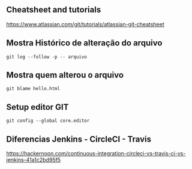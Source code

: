 ## Cheatsheet and tutorials

https://www.atlassian.com/git/tutorials/atlassian-git-cheatsheet

## Mostra Histórico de alteração do arquivo

	git log --follow -p -- arquivo

## Mostra quem alterou o arquivo
	
	git blame hello.html

## Setup editor GIT

	git config --global core.editor

## Diferencias Jenkins - CircleCI - Travis

https://hackernoon.com/continuous-integration-circleci-vs-travis-ci-vs-jenkins-41a1c2bd95f5

